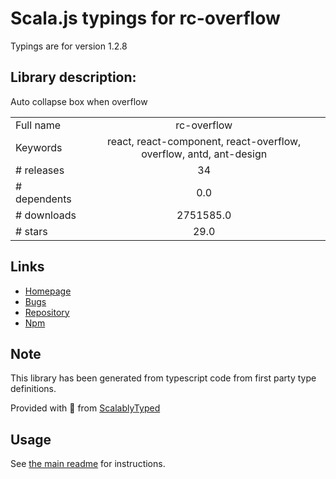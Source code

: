 
# Scala.js typings for rc-overflow

Typings are for version 1.2.8

## Library description:
Auto collapse box when overflow

|                    |                 |
| ------------------ | :-------------: |
| Full name          | rc-overflow |
| Keywords           | react, react-component, react-overflow, overflow, antd, ant-design |
| # releases         | 34 |
| # dependents       | 0.0 |
| # downloads        | 2751585.0 |
| # stars            | 29.0 |

## Links
- [Homepage](https://react-component.github.io/overflow)
- [Bugs](http://github.com/react-component/overflow/issues)
- [Repository](https://github.com/react-component/overflow)
- [Npm](https://www.npmjs.com/package/rc-overflow)
    


## Note
This library has been generated from typescript code from first party type definitions.

Provided with :purple_heart: from [ScalablyTyped](https://github.com/oyvindberg/ScalablyTyped)

## Usage
See [the main readme](../../readme.md) for instructions.


